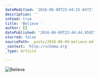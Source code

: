 ```yaml
---
dateModified: '2016-06-09T23:44:25.047Z'
description: ''
inFeed: true
title: 'Believe '
author: []
datePublished: '2016-06-09T23:44:44.859Z'
starred: false
sourcePath: _posts/2016-06-09-believe.md
_context: 'http://schema.org'
_type: Article

---
```

![Believe ](https://the-grid-user-content.s3-us-west-2.amazonaws.com/2e926b16-682e-4644-b8b2-294d09a9a29c.jpg)